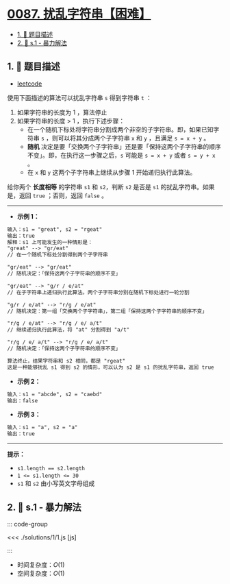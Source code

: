 # [0087. 扰乱字符串【困难】](https://github.com/tnotesjs/TNotes.leetcode/tree/main/notes/0087.%20%E6%89%B0%E4%B9%B1%E5%AD%97%E7%AC%A6%E4%B8%B2%E3%80%90%E5%9B%B0%E9%9A%BE%E3%80%91)

<!-- region:toc -->

- [1. 📝 题目描述](#1--题目描述)
- [2. 🎯 s.1 - 暴力解法](#2--s1---暴力解法)

<!-- endregion:toc -->

## 1. 📝 题目描述

- [leetcode](https://leetcode.cn/problems/scramble-string/)

使用下面描述的算法可以扰乱字符串 `s` 得到字符串 `t` ：

1.  如果字符串的长度为 1 ，算法停止
2.  如果字符串的长度 > 1 ，执行下述步骤：
    - 在一个随机下标处将字符串分割成两个非空的子字符串。即，如果已知字符串 `s` ，则可以将其分成两个子字符串 `x` 和 `y` ，且满足 `s = x + y` 。
    - **随机** 决定是要「交换两个子字符串」还是要「保持这两个子字符串的顺序不变」。即，在执行这一步骤之后，`s` 可能是 `s = x + y` 或者 `s = y + x` 。
    - 在 `x` 和 `y` 这两个子字符串上继续从步骤 1 开始递归执行此算法。

给你两个 **长度相等** 的字符串 `s1` 和 `s2`，判断 `s2` 是否是 `s1` 的扰乱字符串。如果是，返回 `true` ；否则，返回 `false` 。

---

- **示例 1：**

```txt
输入：s1 = "great", s2 = "rgeat"
输出：true
解释：s1 上可能发生的一种情形是：
"great" --> "gr/eat"
// 在一个随机下标处分割得到两个子字符串

"gr/eat" --> "gr/eat"
// 随机决定：「保持这两个子字符串的顺序不变」

"gr/eat" --> "g/r / e/at"
// 在子字符串上递归执行此算法。两个子字符串分别在随机下标处进行一轮分割

"g/r / e/at" --> "r/g / e/at"
// 随机决定：第一组「交换两个子字符串」，第二组「保持这两个子字符串的顺序不变」

"r/g / e/at" --> "r/g / e/ a/t"
// 继续递归执行此算法，将 "at" 分割得到 "a/t"

"r/g / e/ a/t" --> "r/g / e/ a/t"
// 随机决定：「保持这两个子字符串的顺序不变」

算法终止，结果字符串和 s2 相同，都是 "rgeat"
这是一种能够扰乱 s1 得到 s2 的情形，可以认为 s2 是 s1 的扰乱字符串，返回 true
```

- **示例 2：**

```txt
输入：s1 = "abcde", s2 = "caebd"
输出：false
```

- **示例 3：**

```txt
输入：s1 = "a", s2 = "a"
输出：true
```

---

**提示：**

- `s1.length == s2.length`
- `1 <= s1.length <= 30`
- `s1` 和 `s2` 由小写英文字母组成

## 2. 🎯 s.1 - 暴力解法

::: code-group

<<< ./solutions/1/1.js [js]

:::

- 时间复杂度：$O(1)$
- 空间复杂度：$O(1)$
